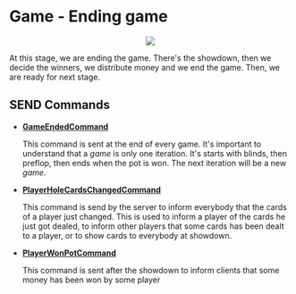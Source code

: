 # Game - Ending game
<p align=center><img src="https://github.com/Ericmas001/BluffinMuffin.Protocol/blob/develop/Documentation/Activities/Protocol.Game.EndingGame.png"></p>

At this stage, we are ending the game. There's the showdown, then we decide the winners, we distribute money and we end the game. Then, we are ready for next stage.

## SEND Commands

 * **[GameEndedCommand](https://github.com/Ericmas001/BluffinMuffin.Protocol/blob/develop/Documentation/BluffinMuffin.Protocol.Game.GameEndedCommand.md)**

   This command is sent at the end of every game. It's important to understand that a *game* is only one iteration. It's starts with blinds, then preflop, then ends when the pot is won. The next iteration will be a new *game*.

 * **[PlayerHoleCardsChangedCommand](https://github.com/Ericmas001/BluffinMuffin.Protocol/blob/develop/Documentation/BluffinMuffin.Protocol.Game.PlayerHoleCardsChangedCommand.md)**

   This command is send by the server to inform everybody that the cards of a player just changed. This is used to inform a player of the cards he just got dealed, to inform other players that some cards has been dealt to a player, or to show cards to everybody at showdown.

 * **[PlayerWonPotCommand](https://github.com/Ericmas001/BluffinMuffin.Protocol/blob/develop/Documentation/BluffinMuffin.Protocol.Game.PlayerWonPotCommand.md)** 

   This command is sent after the showdown to inform clients that some money has been won by some player